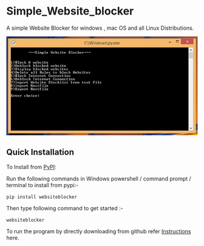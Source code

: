 # Simple_Website_blocker


A simple Website Blocker for windows , mac OS and all Linux Distributions.

<img src="https://github.com/Anish-M-code/Simple_Website_blocker/raw/master/screenshot.JPG">
                                                                                          
Quick Installation
------------------

To Install from [PyPI](https://pypi.org/project/websiteblocker/):

Run the following commands in Windows powershell / command prompt / terminal to install from pypi:-

```
pip install websiteblocker
```
Then type following command to get started :-

```
websiteblocker 
```
To run the program by directly downloading from github refer [ Instructions](/Install.md) here.                                                                                         
